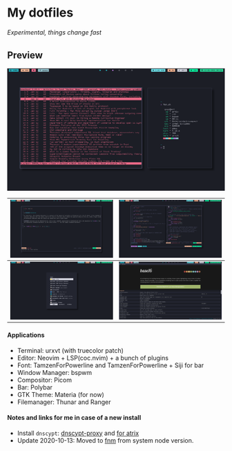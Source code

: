 # My dotfiles

###### Experimental, things change fast

## Preview

![screenshot 1](.config/screenshots/shoot1.png)


| ![screenshot 2](.config/screenshots/shoot2.png) | ![screenshot 3](.config/screenshots/shoot3.png) |
|-------------------------------------------------|-------------------------------------------------|
| ![screenshot 4](.config/screenshots/shoot4.png) | ![screenshot 5](.config/screenshots/shoot5.png) |

#### Applications

- Terminal: urxvt (with truecolor patch)
- Editor: Neovim + LSP(coc.nvim) + a bunch of plugins
- Font: TamzenForPowerline and TamzenForPowerline + Siji for bar
- Window Manager: bspwm
- Compositor: Picom
- Bar: Polybar
- GTK Theme: Materia (for now)
- Filemanager: Thunar and Ranger

#### Notes and links for me in case of a new install

* Install `dnscypt`: [dnscypt-proxy](https://wiki.archlinux.org/index.php/Dnscrypt-proxy) and [for atrix](https://wiki.artixlinux.org/Main/Dnscrypt-proxy)
* Update 2020-10-13: Moved to [fnm](https://github.com/Schniz/fnm) from system node version.
